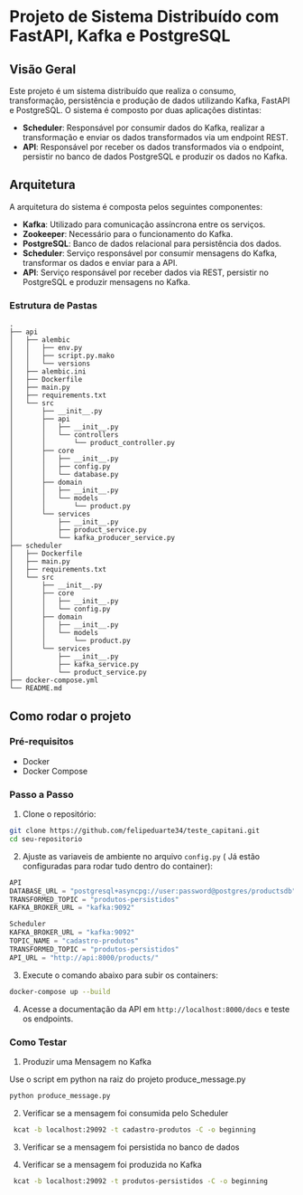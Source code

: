 # Projeto de Sistema Distribuído com FastAPI, Kafka e PostgreSQL

## Visão Geral

Este projeto é um sistema distribuído que realiza o consumo, transformação, persistência e produção de dados utilizando Kafka, FastAPI e PostgreSQL. O sistema é composto por duas aplicações distintas:

- **Scheduler**: Responsável por consumir dados do Kafka, realizar a transformação e enviar os dados transformados via um endpoint REST.
- **API**: Responsável por receber os dados transformados via o endpoint, persistir no banco de dados PostgreSQL e produzir os dados no Kafka.

## Arquitetura

A arquitetura do sistema é composta pelos seguintes componentes:

- **Kafka**: Utilizado para comunicação assíncrona entre os serviços.
- **Zookeeper**: Necessário para o funcionamento do Kafka.
- **PostgreSQL**: Banco de dados relacional para persistência dos dados.
- **Scheduler**: Serviço responsável por consumir mensagens do Kafka, transformar os dados e enviar para a API.
- **API**: Serviço responsável por receber dados via REST, persistir no PostgreSQL e produzir mensagens no Kafka.

### Estrutura de Pastas

```plaintext
.
├── api
│   ├── alembic
│   │   ├── env.py
│   │   ├── script.py.mako
│   │   └── versions
│   ├── alembic.ini
│   ├── Dockerfile
│   ├── main.py
│   ├── requirements.txt
│   └── src
│       ├── __init__.py
│       ├── api
│       │   ├── __init__.py
│       │   └── controllers
│       │       └── product_controller.py
│       ├── core
│       │   ├── __init__.py
│       │   ├── config.py
│       │   └── database.py
│       ├── domain
│       │   ├── __init__.py
│       │   └── models
│       │       └── product.py
│       └── services
│           ├── __init__.py
│           ├── product_service.py
│           └── kafka_producer_service.py
├── scheduler
│   ├── Dockerfile
│   ├── main.py
│   ├── requirements.txt
│   └── src
│       ├── __init__.py
│       ├── core
│       │   ├── __init__.py
│       │   └── config.py
│       ├── domain
│       │   ├── __init__.py
│       │   └── models
│       │       └── product.py
│       └── services
│           ├── __init__.py
│           ├── kafka_service.py
│           └── product_service.py
├── docker-compose.yml
└── README.md
```
## Como rodar o projeto

### Pré-requisitos

- Docker
- Docker Compose

### Passo a Passo

1. Clone o repositório:

```bash
git clone https://github.com/felipeduarte34/teste_capitani.git
cd seu-repositorio
```

2. Ajuste as variaveis de ambiente no arquivo `config.py` ( Já estão configuradas para rodar tudo dentro do container):

```python
API
DATABASE_URL = "postgresql+asyncpg://user:password@postgres/productsdb"
TRANSFORMED_TOPIC = "produtos-persistidos"
KAFKA_BROKER_URL = "kafka:9092"

Scheduler
KAFKA_BROKER_URL = "kafka:9092"
TOPIC_NAME = "cadastro-produtos"
TRANSFORMED_TOPIC = "produtos-persistidos"
API_URL = "http://api:8000/products/"
```

3. Execute o comando abaixo para subir os containers:

```bash
docker-compose up --build
```

4. Acesse a documentação da API em `http://localhost:8000/docs` e teste os endpoints.

### Como Testar

1. Produzir uma Mensagem no Kafka

Use o script em python na raiz do projeto produce_message.py
```bash
python produce_message.py
```

2. Verificar se a mensagem foi consumida pelo Scheduler
```bash
 kcat -b localhost:29092 -t cadastro-produtos -C -o beginning 
```
3. Verificar se a mensagem foi persistida no banco de dados

4. Verificar se a mensagem foi produzida no Kafka
```bash
 kcat -b localhost:29092 -t produtos-persistidos -C -o beginning
```